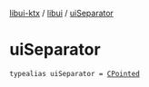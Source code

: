 [libui-ktx](../index.md) / [libui](index.md) / [uiSeparator](./ui-separator.md)

# uiSeparator

`typealias uiSeparator = `[`CPointed`](../kotlinx.cinterop/-c-pointed/index.md)